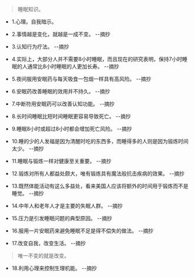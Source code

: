 >睡眠知识。

- 1.心理。自我暗示。

- 2.事情越是变化，就越是一成不变。 --摘抄

- 3.认知行为疗法。 --摘抄

- 4.实际上，大部分人并不需要8小时睡眠，而且现在的研究表明，保持7小时睡眠的人通常比8小时睡眠的人更加长寿。 --摘抄

- 5.夜间服用安眠药与每天吸食一包烟一样具有高风险。 --摘抄

- 6.安眠药改善睡眠的效用并不持久。 --摘抄

- 7.中断符用安眠药可以改善认知功能。 --摘抄

- 8.长时间睡眠比短时间睡眠更容易导致死亡。 --摘抄

- 9.睡眠8小时或超过8小时都会增加死亡风险。 --摘抄

- 10.睡的少的人发福是因为清醒时吃的东西多，而睡得多的人则是因为锻炼时间太少。 --摘抄

- 11.睡眠与锻炼一样对健康至关重要。 --摘抄

- 12.锻炼对所有人都益处颇大，唯有锻炼具有魔法般抗击疾病的效果。 --摘抄

- 13.既然体能活动有这么多益处，看来美国人应该将额外的时间用于锻炼而不是睡觉。 --摘抄

- 14.中年人和老年人才是主要的失眠人群。 --摘抄

- 15.压力是引发睡眠问题的典型原因。 --摘抄

- 16.服用一片安眠药来避免睡眠不足是得不偿失的做法。 --摘抄

- 17.改变自我，改变生活。 --摘抄

>唯一不变的就是改变。

- 18.利用心理来控制生理机能。 --摘抄
